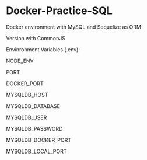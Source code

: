 # Docker-Practice-SQL

Docker environment with MySQL and Sequelize as ORM

Version with CommonJS

Envinronment Variables (.env):

NODE_ENV

PORT

DOCKER_PORT

MYSQLDB_HOST

MYSQLDB_DATABASE

MYSQLDB_USER

MYSQLDB_PASSWORD

MYSQLDB_DOCKER_PORT

MYSQLDB_LOCAL_PORT
